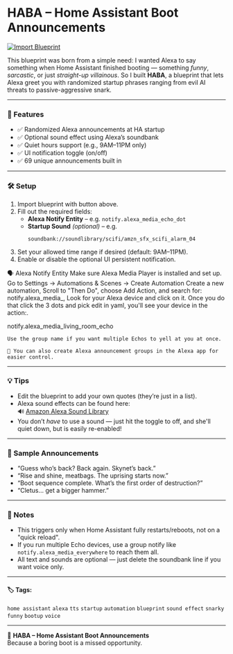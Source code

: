 # HABA – Home Assistant Boot Announcements

[![Import Blueprint](https://my.home-assistant.io/badges/blueprint_import.svg)](https://my.home-assistant.io/redirect/blueprint_import/?blueprint_url=https://raw.githubusercontent.com/smcneece/HABA/main/blueprints/automation/smcneece/haba.yaml)




This blueprint was born from a simple need: I wanted Alexa to say something when Home Assistant finished booting — something *funny*, *sarcastic*, or just *straight-up villainous*. So I built **HABA**, a blueprint that lets Alexa greet you with randomized startup phrases ranging from evil AI threats to passive-aggressive snark.

---

### 🚀 Features
- ✅ Randomized Alexa announcements at HA startup
- ✅ Optional sound effect using Alexa’s soundbank
- ✅ Quiet hours support (e.g., 9AM–11PM only)
- ✅ UI notification toggle (on/off)
- ✅ 69 unique announcements built in

---

### 🛠️ Setup

1. Import blueprint with button above.
2. Fill out the required fields:
   - **Alexa Notify Entity** – e.g. `notify.alexa_media_echo_dot`
   - **Startup Sound** *(optional)* – e.g.  
     ```
     soundbank://soundlibrary/scifi/amzn_sfx_scifi_alarm_04
     ```
3. Set your allowed time range if desired (default: 9AM–11PM).
4. Enable or disable the optional UI persistent notification.


🗣️ Alexa Notify Entity
Make sure Alexa Media Player is installed and set up.
Go to Settings → Automations & Scenes → Create Automation
Create a new automation, Scroll to "Then Do", choose Add Action,
and search for: notify.alexa_media_, Look for your Alexa device and click on it.
Once you do that click the 3 dots and pick edit in yaml, you'll see your device
in the action:.

notify.alexa_media_living_room_echo


    Use the group name if you want multiple Echos to yell at you at once.

    🧠 You can also create Alexa announcement groups in the Alexa app for easier control.

---

### 💡 Tips

- Edit the blueprint to add your own quotes (they’re just in a list).
- Alexa sound effects can be found here:  
  🔊 [Amazon Alexa Sound Library](https://developer.amazon.com/en-US/docs/alexa/custom-skills/ask-soundlibrary.html)
- You don’t *have* to use a sound — just hit the toggle to off, and she'll quiet down, but is easily re-enabled!

---

### 🧠 Sample Announcements

- “Guess who’s back? Back again. Skynet’s back.”
- “Rise and shine, meatbags. The uprising starts now.”
- “Boot sequence complete. What’s the first order of destruction?”
- “Cletus... get a bigger hammer.”

---

### 📝 Notes

- This triggers only when Home Assistant fully restarts/reboots, not on a "quick reload".
- If you run multiple Echo devices, use a group notify like `notify.alexa_media_everywhere` to reach them all.
- All text and sounds are optional — just delete the soundbank line if you want voice only.

---

#### 🏷️ Tags:
`home assistant` `alexa` `tts` `startup` `automation` `blueprint` `sound effect` `snarky` `funny` `bootup` `voice`

---

🧠 **HABA – Home Assistant Boot Announcements**  
Because a boring boot is a missed opportunity.
